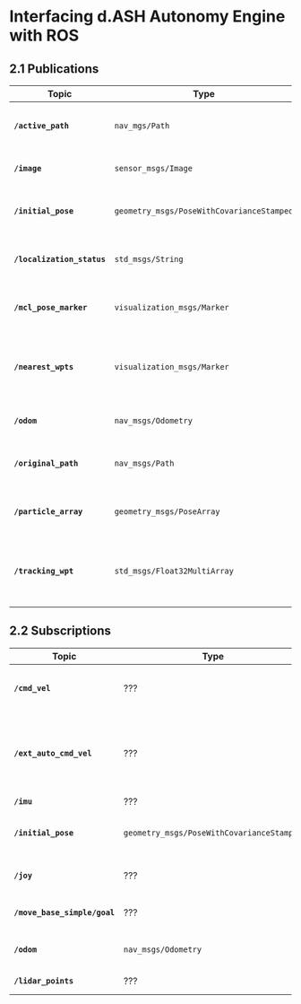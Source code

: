# Interfacing d.ASH Autonomy Engine with ROS

## 2.1 Publications

| Topic | Type | Function |
| ------- | ------- | ------- |
| **`/active_path`** | `nav_mgs/Path` | Returns current path being executed. |
| **`/image`** | `sensor_msgs/Image` | Returns sensor image. |
| **`/initial_pose`** | `geometry_msgs/PoseWithCovarianceStamped` | Returns initial pose estimate for localization. |
| **`/localization_status`** | `std_msgs/String` | Returns status of localization certainty. |
| **`/mcl_pose_marker`** | `visualization_msgs/Marker` | Returns current localization position. |
| **`/nearest_wpts`** | `visualization_msgs/Marker` | Returns nearest waypoints for the robot to follow. |
| **`/odom`** | `nav_msgs/Odometry` | Returns odometry reading. |
| **`/original_path`** | `nav_msgs/Path` | Returns original path before processing. |
| **`/particle_array`** | `geometry_msgs/PoseArray` | Returns localization particle certainty. |
| **`/tracking_wpt`** | `std_msgs/Float32MultiArray` | Returns nearest waypoints for the robot to follow. |

## 2.2 Subscriptions

| Topic | Type | Function |
| ------- | ------- | ------- |
| **`/cmd_vel`** | ??? | Returns manual command velocity. |
| **`/ext_auto_cmd_vel`** | ??? | Returns autonomous command velocity from external planner. |
| **`/imu`** | ??? | Returns |
| **`/initial_pose`** | `geometry_msgs/PoseWithCovarianceStamped` | Returns initial pose estimate for localization. |
| **`/joy`** | ??? | Returns joystick message. |
| **`/move_base_simple/goal`** | ??? | Returns final goal from RVIZ. |
| **`/odom`** | `nav_msgs/Odometry` | Returns odometry reading. |
| **`/lidar_points`** | ??? | Returns lidar scan.|
